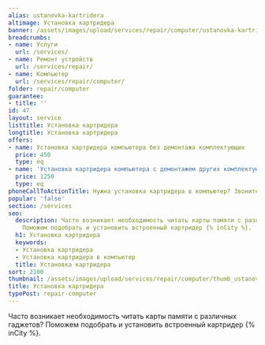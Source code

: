```yaml
---
alias: ustanovka-kartridera
altimage: Установка картридера
banner: /assets/images/upload/services/repair/computer/ustanovka-kartridera.jpg
breadcrumbs:
- name: Услуги
  url: /services/
- name: Ремонт устройств
  url: /services/repair/
- name: Компьютер
  url: /services/repair/computer/
folder: repair/computer
guarantee:
- title: ''
id: 47
layout: service
listtitle: Установка картридера
longtitle: Установка картридера
offers:
- name: Установка картридера компьютера без демонтажа комплектующих
  price: 450
  type: eq
- name: 'Установка картридера компьютера с демонтажем других комплектующих '
  price: 1250
  type: eq
phoneCallToActionTitle: Нужна установка картридера в компьютер? Звоните!
popular: 'false'
section: /services
seo:
  description: Часто возникает необходимость читать карты памяти с различных гаджетов?
    Поможем подобрать и установить встроенный картридер {% inCity %}.
  h1: Установка картридера
  keywords:
  - Установка картридера
  - Установка картридера в компьютер
  title: Установка картридера
sort: 2100
thumbnail: /assets/images/upload/services/repair/computer/thumb_ustanovka-kartridera.jpg
title: Установка картридера
typePost: repair-computer
---
```

Часто возникает необходимость читать карты памяти с различных гаджетов? Поможем подобрать и установить встроенный картридер {% inCity %}.